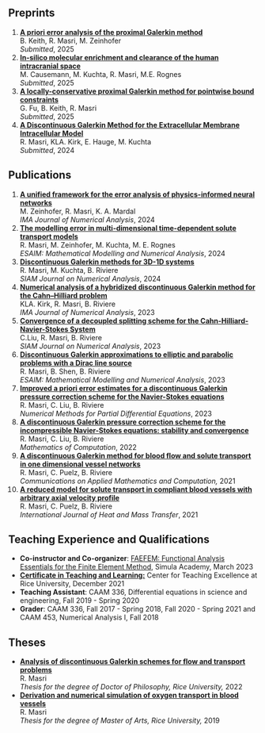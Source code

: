 ## Preprints 
1. [**A priori error analysis of the proximal Galerkin method**](https://arxiv.org/abs/2507.13516)<br/>
   B. Keith, R. Masri, M. Zeinhofer <br/>
  *Submitted*, 2025
1. [**In-silico molecular enrichment and clearance of the human intracranial space**](https://www.biorxiv.org/content/10.1101/2025.01.30.635680v1.full.pdf)<br/>
 M. Causemann, M. Kuchta, R. Masri, M.E. Rognes <br/>
*Submitted*, 2025
1. [**A locally-conservative proximal Galerkin method for pointwise bound constraints**](https://arxiv.org/pdf/2412.21039) <br/>
 G. Fu, B. Keith, R. Masri <br /> 
  *Submitted*, 2025 
1. [**A Discontinuous Galerkin Method for the Extracellular Membrane Intracellular Model**](https://arxiv.org/pdf/2411.02646) <br />
 R. Masri, KLA. Kirk, E. Hauge, M. Kuchta <br />
  *Submitted*, 2024 
   
## Publications 
1. [**A unified framework for the error analysis of physics-informed neural networks**]( https://doi.org/10.1093/imanum/drae081) <br />
M. Zeinhofer, R. Masri, K. A. Mardal <br />
  *IMA Journal of Numerical Analysis*, 2024
1. [**The modelling error in multi-dimensional time-dependent solute transport models**](https://www.esaim-m2an.org/articles/m2an/abs/2024/05/m2an230121/m2an230121.html)<br />
R. Masri, M. Zeinhofer, M. Kuchta, M. E. Rognes<br />
  *ESAIM: Mathematical Modelling and Numerical Analysis*, 2024
1. [**Discontinuous Galerkin methods for 3D-1D systems**](https://epubs.siam.org/doi/full/10.1137/23M1627390) <br />
R. Masri,  M. Kuchta, B. Riviere <br />
*SIAM Journal on Numerical Analysis*, 2024
1. [**Numerical analysis of a hybridized discontinuous Galerkin method for the Cahn–Hilliard problem**](https://doi.org/10.1093/imanum/drad075)<br /> 
KLA. Kirk, R. Masri, B. Riviere  
 *IMA Journal of Numerical Analysis*, 2023
1. [**Convergence of a decoupled splitting scheme for the Cahn-Hilliard-Navier-Stokes System**](https://epubs.siam.org/doi/10.1137/22M1528069)<br /> 
 C.Liu, R. Masri, B. Riviere  
*SIAM Journal on Numerical Analysis*, 2023 
1. [**Discontinuous Galerkin approximations to elliptic and parabolic problems with a Dirac line source**](https://www.esaim-m2an.org/component/article?access=doi&doi=10.1051/m2an/2022095)<br />
R. Masri, B. Shen, B. Riviere        
*ESAIM: Mathematical Modelling and Numerical Analysis*, 2023 
1. [**Improved a priori error estimates for a discontinuous Galerkin pressure correction scheme for the Navier-Stokes equations**](https://onlinelibrary.wiley.com/doi/10.1002/num.23002)  
 R. Masri, C. Liu, B. Riviere        
*Numerical Methods for Partial Differential Equations*, 2023  
1.  [**A discontinuous Galerkin pressure correction scheme for the incompressible Navier-Stokes equations: stability and convergence**](https://www.ams.org/journals/mcom/0000-000-00/S0025-5718-2022-03731-5/)   
R. Masri, C. Liu, B. Riviere        
*Mathematics of Computation*, 2022
1. [**A discontinuous Galerkin method for blood flow and solute transport in one dimensional vessel networks**](https://link.springer.com/article/10.1007/s42967-021-00126-5)  
R. Masri, C. Puelz, B. Riviere  
*Communications on Applied Mathematics and Computation,* 2021
1. [**A reduced model for solute transport in compliant blood vessels with arbitrary axial velocity profile**](https://www.sciencedirect.com/science/article/pii/S0017931021004828)  
R. Masri, C. Puelz, B. Riviere  
*International Journal of Heat and Mass Transfer*, 2021 

## Teaching Experience and Qualifications 
- **Co-instructor and Co-organizer**:
 [FAEFEM: Functional Analysis Essentials for the Finite Element Method](https://www.simula.no/education/courses/faefem-functional-analysis-essentials-finite-element-method), Simula Academy, March 2023
- [**Certificate in Teaching and Learning:**](https://cte.rice.edu/grads) Center for Teaching Excellence at Rice University, December 2021 
- **Teaching Assistant**:  CAAM 336, Differential equations in science and engineering,
Fall 2019 - Spring 2020
- **Grader**:  CAAM 336, Fall 2017 - Spring 2018, Fall 2020 - Spring 2021 and CAAM 453, Numerical Analysis I, Fall 2018

<!---
## Research Presentations 
- **A Decoupled Splitting Scheme Combined with a Discontinuous Galerkin Spatial Discretization for Solving the Cahn-Hilliard-Navier-Stokes Equations**<br>
  *SIAM Conference on Computational Science and Engineering*, March 2023
- **Analysis of discontinuous Galerkin methods combined with splitting techniques for incompressible flow**<br />
 *2022 SIAM Annual Meetings*, July 2022
- **Discontinuous Galerkin pressure correction methods for incompressible flow**<br /> 
*Finite Element Rodeo at Southern Methodist University, 2022* 
- **Stability and convergence of high order discontinuous Galerkin methods for incompressible flows**  
 *SIAM Texas Louisiana Annual Meeting*, November 2021
- **One dimensional models of solute transport and blood flow: derivation and numerical simulation** <br /> 
  *SIAM Conference on Computational Science and Engineering*, March 2021
- **Derivation and simulation of blood flow and solute transport models in one dimensional vessel networks** <br />
   *SIAM Texas Louisiana Annual Meeting*, October 2020
 - **Discontinuous Galerkin methods for blood flow and solute transport models** 
 <br /> *Finite Element Rodeo at Baylor University*, March 2020
---> 
## Theses 
- [**Analysis of discontinuous Galerkin schemes for flow and transport problems**](https://scholarship.rice.edu/handle/1911/113379) <br />
R. Masri  <br />
*Thesis for the degree of Doctor of Philosophy, Rice University,* 2022 
- [**Derivation and numerical simulation of oxygen transport in blood vessels**](https://scholarship.rice.edu/handle/1911/107400)    
R. Masri  
*Thesis for the degree of Master of Arts, Rice University,* 2019 <!--[link to thesis](https://scholarship.rice.edu/handle/1911/107400).-->

<!---
## Awards 
-  **Student Travel Award**, SIAM Texas-Louisiana Section, 2021 
-  **Student Travel Award**, SIAM Conference on Computational Science and Engineering, 2021
-  **Alan Weiser Memorial Travel Award**, Rice University, 2020
-  **Fulbright Winner**, U.S. Embassy in Beirut, 2017
--->
